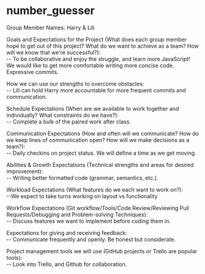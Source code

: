 # number_guesser

Group Member Names: Harry & Lili

Goals and Expectations for the Project (What does each group member hope to get out of this project? What do we want to achieve as a team? How will we know that we're successful?):  
-- To be collaborative and enjoy the struggle, and learn more JavaScript! We would like to get more comfortable writing more concise code. Expressive commits.

How we can use our strengths to overcome obstacles:  
-- Lili can hold Harry more accountable for more frequent commits and communication.

Schedule Expectations (When are we available to work together and individually? What constraints do we have?):  
-- Complete a bulk of the paired work after class.

Communication Expectations (How and often will we communicate? How do we keep lines of communication open? How will we make decisions as a team?):  
-- Daily checkins on project status. We will define a time as we get moving.

Abilities & Growth Expectations (Technical strengths and areas for desired improvement):  
-- Writing better formatted code (grammar, semantics, etc.).

Workload Expectations (What features do we each want to work on?):  
--We expect to take turns working on layout vs functionality

Workflow Expectations (Git workflow/Tools/Code Review/Reviewing Pull Requests/Debugging and Problem-solving Techniques):  
-- Discuss features we want to implement before coding them in.

Expectations for giving and receiving feedback:  
-- Communicate frequently and openly. Be honest but considerate.

Project management tools we will use (GitHub projects or Trello are popular tools):  
-- Look into Trello, and Github for collaboration.
